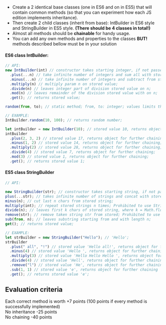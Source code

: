 - Create a 2 identical base classes (one in ES6 and on in ES5) that will contain common methods (so that you can experiment how each JS edition implements inheritance).
- Then create 2 child classes (inherit from base): IntBuilder in ES6 style and StringBuilder in ES5 style. **(There should be 4 classes in total!)**
- Almost all methods should be **chainable** for handy usage.
- You can add any own methods and properties to the classes **BUT!** methods described bellow must be in your solution

#### ES6 class IntBuilder:

```javascript
// API:
new IntBuilder(int) // constructor takes starting integer, if not passed starts with 0;
  .plus(...n) // take infinite number of integers and sum all with stored value;
  .minus(...n) // take infinite number of integers and subtract from stored value;
  .multiply(n) // multiply param n on stored value;
  .divide(n) // leaves integer part of division stored value on n;
  .mod(n) // leaves remainder of the division stored value with on n;
  .get(); // returns stored value;

random(from, to); // static method; from, to: integer; values limits the range of random values;

// EXAMPLE:
IntBuilder.random(10, 100); // returns random number;

let intBuilder = new IntBuilder(10); // stored value 10, returns object;
intBuilder
  .plus(2, 3, 2) // stored value 17, returns object for further chaining;
  .minus(1, 2) // stored value 14, returns object for further chaining;
  .multiply(2) // stored value 28, returns object for further chaining;
  .divide(4) // stored value 7, returns object for further chaining;
  .mod(3) // stored value 1, returns object for further chaining;
  .get(); // returns stored value 1;
```

#### ES5 class StringBuilder

```javascript
// API:

new StringBuilder(str); // constructor takes starting string, if not passed starts with '';
plus(...str); // takes infinite number of strings and concat with stored string;
minus(n); // cut last n chars from stored string;
multiply(int); // repeat stored strings n times; Prohibited to use String.prototype.repeat();
divide(n); // leaves first k chars of stored string, where k = Math.floor(str.length / n);
remove(str); // remove taken string str from stored; Prohibited to use String.prototype.replace();
sub(from, n); // leaves substring starting from and with length n;
get(); // returns stored value;

// EXAMPLE:
let strBuilder = new StringBuilder("Hello"); // 'Hello';
strBuilder
  .plus(" all", "!") // stored value 'Hello all!', returns object for further chaining
  .minus(4) // stored value 'Hello ', returns object for further chaining
  .multiply(3) // stored value 'Hello Hello Hello ', returns object for further chaining
  .divide(4) // stored value 'Hell', returns object for further chaining
  .remove("l") // stored value 'He', returns object for further chaining
  .sub(1, 1) // stored value 'e', returns object for further chaining
  .get(); // returns stored value 'e';
```

## Evaluation criteria

Each correct method is worth +7 points (100 points if every method is successfully implemented)\
No inheritance -25 points\
No chaining -40 points
